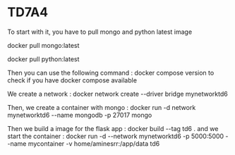 # TD7A4

To start with it, you have to pull mongo and python latest image 

docker pull mongo:latest

docker pull python:latest

Then you can use the following command : 
docker compose version to check if you have docker compose available

We create a network : docker network create --driver bridge mynetworktd6

Then, we create a container with mongo : docker run -d network mynetworktd6 --name mongodb -p 27017 mongo

Then we build a image for the flask app : docker build --tag td6 .
and we start the container : docker run -d --network mynetworktd6 -p 5000:5000 --name mycontainer -v home/aminesrr:/app/data td6
